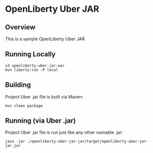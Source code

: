 # OpenLiberty Uber JAR

## Overview
This is a sample OpenLiberty Uber JAR

## Running Locally
```
cd openliberty-uber-jar-war
mvn liberty:run -P local
```

## Building
Project Uber .jar file is built via Maven:
```
mvn clean package
```

## Running (via Uber .jar)
Project Uber .jar file is run just like any other runnable .jar:
```
java -jar ./openliberty-uber-jar-jar/target/openliberty-uber-jar-jar.jar
```
